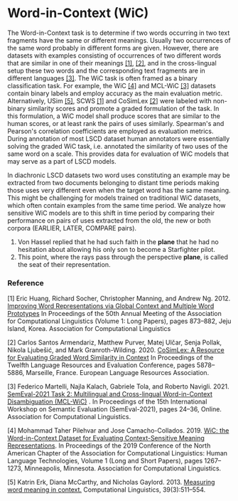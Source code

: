 # Word-in-Context (WiC)

The Word-in-Context task is to determine if two words occurring in two text fragments have the same or different meanings. Usually two occurrences of the same word probably in different forms are given. However, there are datasets with examples consisting of occurrences of two different words that are similar in one of their meanings [[1]](#paper1), [[2]](#paper2), and in the cross-lingual setup these two words and the corresponding text fragments are in different languages [[3]](#paper3). The WiC task is often framed as a binary classification task. For example, the WiC [[4]](#paper4) and MCL-WiC [[3]](#paper3) datasets contain binary labels and employ accuracy as the main evaluation metric. Alternatively, USim [[5]](#paper5), SCWS [[1]](#paper1) and CoSimLex [[2]](#paper2) were labeled with non-binary similarity scores and promote a graded formulation of the task. In this formulation, a WiC model shall produce scores that are similar to the human scores, or at least rank the pairs of uses similarly. Spearman's and Pearson's correlation coefficients are employed as evaluation metrics. During annotation of most LSCD dataset human annotators were essentially solving the graded WiC task, i.e. annotated the similarity of two uses of the same word on a scale. This provides data for evaluation of WiC models that may serve as a part of LSCD models.

In diachronic LSCD datasets two word uses constituting an example may be extracted from two documents belonging to distant time periods making those uses very different even when the target word has the same meaning. This might be challenging for models trained on traditional WiC datasets, which often contain examples from the same time period. We analyze how sensitive WiC models are to this shift in time period by comparing their performance on pairs of uses extracted from the old, the new or both corpora (EARLIER, LATER, COMPARE pairs).

1. Von Hassel replied that he had such faith in the **plane** that he had no hesitation about allowing his only son to become a Starfighter pilot.
2. This point, where the rays pass through the perspective **plane**, is called the seat of their representation.

### Reference

<a name="paper1">[1]</a>
Eric Huang, Richard Socher, Christopher Manning, and Andrew Ng. 2012. [Improving Word Representations via Global Context and Multiple Word Prototypes](https://aclanthology.org/P12-1092) In Proceedings of the 50th Annual Meeting of the Association for Computational Linguistics (Volume 1: Long Papers), pages 873–882, Jeju Island, Korea. Association for Computational Linguistics

<a name="paper2">[2]</a>
Carlos Santos Armendariz, Matthew Purver, Matej Ulčar, Senja Pollak, Nikola Ljubešić, and Mark Granroth-Wilding. 2020. [CoSimLex: A Resource for Evaluating Graded Word Similarity in Context](https://aclanthology.org/2020.lrec-1.720) In Proceedings of the Twelfth Language Resources and Evaluation Conference, pages 5878–5886, Marseille, France. European Language Resources Association.

<a name="paper3">[3]</a>
Federico Martelli, Najla Kalach, Gabriele Tola, and Roberto Navigli. 2021. [SemEval-2021 Task 2: Multilingual and Cross-lingual Word-in-Context Disambiguation (MCL-WiC)](https://aclanthology.org/2021.semeval-1.3) . In Proceedings of the 15th International Workshop on Semantic Evaluation (SemEval-2021), pages 24–36, Online. Association for Computational Linguistics.

<a name="paper4">[4]</a>
Mohammad Taher Pilehvar and Jose Camacho-Collados. 2019. [WiC: the Word-in-Context Dataset for Evaluating Context-Sensitive Meaning Representations](https://aclanthology.org/N19-1128). In Proceedings of the 2019 Conference of the North American Chapter of the Association for Computational Linguistics: Human Language Technologies, Volume 1 (Long and Short Papers), pages 1267–1273, Minneapolis, Minnesota. Association for Computational Linguistics.

<a name="paper5">[5]</a>
Katrin Erk, Diana McCarthy, and Nicholas Gaylord. 2013. [Measuring word meaning in context.]( https://doi.org/10.1162/COLI_a_00142) Computational Linguistics, 39(3):511–554.
